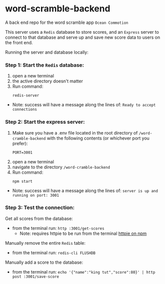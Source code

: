 # word-scramble-backend
A back end repo for the word scramble app `Ocean Commotion`

This server uses a `Redis` database to store scores, and an `Express` server to connect to that database and serve up and save new score data to users on the front end.


Running the server and database locally:

### Step 1: Start the `Redis` database:
1. open a new terminal
1. the active directory doesn't matter
1. Run command:
    ```
    redis-server
    ```
  - Note: success will have a message along the lines of: `Ready to accept connections`

### Step 2: Start the express server:
1. Make sure you have a .env file located in the root directory of `/word-cramble-backend` with the following contents (or whichever port you prefer):
    ```
    PORT=3001
    ```
1. open a new terminal
1. navigate to the directory `/word-cramble-backend`
1. Run command:
    ```
    npm start
    ```
  - Note: success will have a message along the lines of: `server is up and running on port: 3001`

### Step 3: Test the connection:


Get all scores from the database:
- from the terminal run: `http :3001/get-scores`
  - Note: requires httpie to be run from the terminal [httpie on npm](https://www.npmjs.com/package/httpie)

Manually remove the entire `Redis` table:
- from the terminal run: `redis-cli FLUSHDB`

Manually add a score to the database:
- from the terminal run: `echo '{"name":"king tut","score":80}' | http post :3001/save-score`